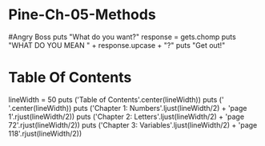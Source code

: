 # Pine-Ch-05-Methods

#Angry Boss
puts "What do you want?"
response = gets.chomp
puts "WHAT DO YOU MEAN " + response.upcase + "?"
puts "Get out!"

# Table Of Contents
lineWidth = 50
puts ('Table of Contents'.center(lineWidth))
puts (' '.center(lineWidth))
puts ('Chapter 1:  Numbers'.ljust(lineWidth/2) + 'page 1'.rjust(lineWidth/2))
puts ('Chapter 2:  Letters'.ljust(lineWidth/2) + 'page 72'.rjust(lineWidth/2))
puts ('Chapter 3:  Variables'.ljust(lineWidth/2) + 'page 118'.rjust(lineWidth/2))
